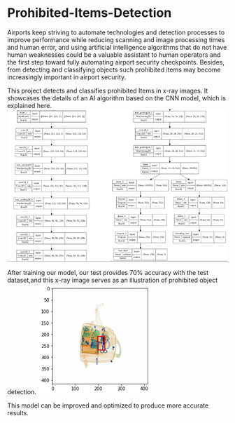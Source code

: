 # Prohibited-Items-Detection

Airports keep striving to automate technologies and detection processes to improve performance while reducing scanning and image processing times and human error, and using artificial intelligence algorithms that do not have human weaknesses could be a valuable assistant to human operators and the first step toward fully automating airport security checkpoints.
Besides, from detecting and classifying objects such prohibited items may become increasingly important in airport security. 

This project detects and classifies prohibited Items in x-ray images.
It showcases the details of an AI algorithm based on the CNN model, which is  explained here.
![alt text](cnn.png)

After training our model, our test provides 70% accuracy with the test dataset,and this x-ray image serves as an illustration of prohibited object detection.
![alt text](result.png)

This model can be improved and optimized to produce more accurate results. 
